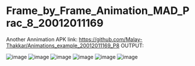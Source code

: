 # Frame_by_Frame_Animation_MAD_Prac_8_20012011169
Another Annimation APK link: https://github.com/Malay-Thakkar/Animations_example_20012011169_P8
OUTPUT:

![image](https://user-images.githubusercontent.com/78149426/202893240-73f46f31-bbb0-4972-8e17-3626dd824484.png)
![image](https://user-images.githubusercontent.com/78149426/202893253-dc7a0889-27f0-46ce-a390-ec5289f31559.png)
![image](https://user-images.githubusercontent.com/78149426/202893277-f43da782-3451-44b8-92e1-dd3b078b43cb.png)
![image](https://user-images.githubusercontent.com/78149426/202893292-7dde37ca-c4ad-4598-b11a-9288631cce4a.png)
![image](https://user-images.githubusercontent.com/78149426/202893305-842c0e8e-250c-46ac-b115-93237ea15916.png)
![image](https://user-images.githubusercontent.com/78149426/202893311-e3f040e9-7c5a-4a87-8806-95a262287a46.png)
